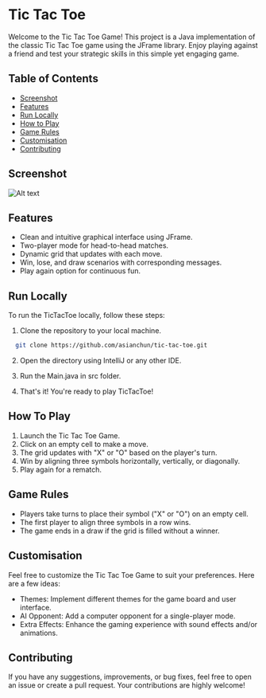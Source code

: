 # Tic Tac Toe

Welcome to the Tic Tac Toe Game! This project is a Java implementation of the classic Tic Tac Toe game using the JFrame library. Enjoy playing against a friend and test your strategic skills in this simple yet engaging game.

## Table of Contents

- [Screenshot](#screenshot)
- [Features](#features)
- [Run Locally](#run-locally)
- [How to Play](#how-to-play)
- [Game Rules](#game-rules)
- [Customisation](#customisation)
- [Contributing](#contributing)

## Screenshot

![Alt text](/relative/path/to/screenshot.jpg?raw=true "Optional Title")

## Features

- Clean and intuitive graphical interface using JFrame.
- Two-player mode for head-to-head matches.
- Dynamic grid that updates with each move.
- Win, lose, and draw scenarios with corresponding messages.
- Play again option for continuous fun.

## Run Locally

To run the TicTacToe locally, follow these steps:

1. Clone the repository to your local machine.

```bash
  git clone https://github.com/asianchun/tic-tac-toe.git
```

2. Open the directory using IntelliJ or any other IDE.

3. Run the Main.java in src folder.

4. That's it! You're ready to play TicTacToe!


## How To Play

1. Launch the Tic Tac Toe Game.
2. Click on an empty cell to make a move.
3. The grid updates with "X" or "O" based on the player's turn.
4. Win by aligning three symbols horizontally, vertically, or diagonally.
5. Play again for a rematch.


## Game Rules

- Players take turns to place their symbol ("X" or "O") on an empty cell.
- The first player to align three symbols in a row wins.
- The game ends in a draw if the grid is filled without a winner.

## Customisation

Feel free to customize the Tic Tac Toe Game to suit your preferences. Here are a few ideas:

- Themes: Implement different themes for the game board and user interface.
- AI Opponent: Add a computer opponent for a single-player mode.
- Extra Effects: Enhance the gaming experience with sound effects and/or animations.

## Contributing

If you have any suggestions, improvements, or bug fixes, feel free to open an issue or create a pull request. Your contributions are highly welcome!

